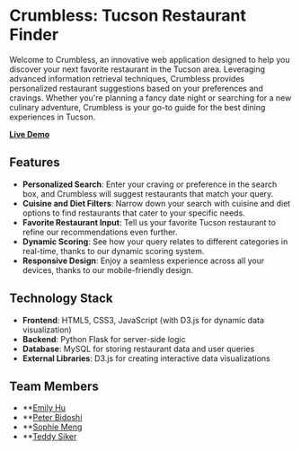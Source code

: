 # Crumbless: Tucson Restaurant Finder

Welcome to Crumbless, an innovative web application designed to help you discover your next favorite restaurant in the Tucson area. Leveraging advanced information retrieval techniques, Crumbless provides personalized restaurant suggestions based on your preferences and cravings. Whether you're planning a fancy date night or searching for a new culinary adventure, Crumbless is your go-to guide for the best dining experiences in Tucson.

**[Live Demo](http://4300showcase.infosci.cornell.edu:5200/)**

## Features

- **Personalized Search**: Enter your craving or preference in the search box, and Crumbless will suggest restaurants that match your query.
- **Cuisine and Diet Filters**: Narrow down your search with cuisine and diet options to find restaurants that cater to your specific needs.
- **Favorite Restaurant Input**: Tell us your favorite Tucson restaurant to refine our recommendations even further.
- **Dynamic Scoring**: See how your query relates to different categories in real-time, thanks to our dynamic scoring system.
- **Responsive Design**: Enjoy a seamless experience across all your devices, thanks to our mobile-friendly design.

## Technology Stack

- **Frontend**: HTML5, CSS3, JavaScript (with D3.js for dynamic data visualization)
- **Backend**: Python Flask for server-side logic
- **Database**: MySQL for storing restaurant data and user queries
- **External Libraries**: D3.js for creating interactive data visualizations

## Team Members

- **[Emily Hu](https://github.com/emilyhu8)
- **[Peter Bidoshi](https://github.com/MrPeterss)
- **[Sophie Meng](https://github.com/smeng3408)
- **[Teddy Siker](https://github.com/sikernisky)